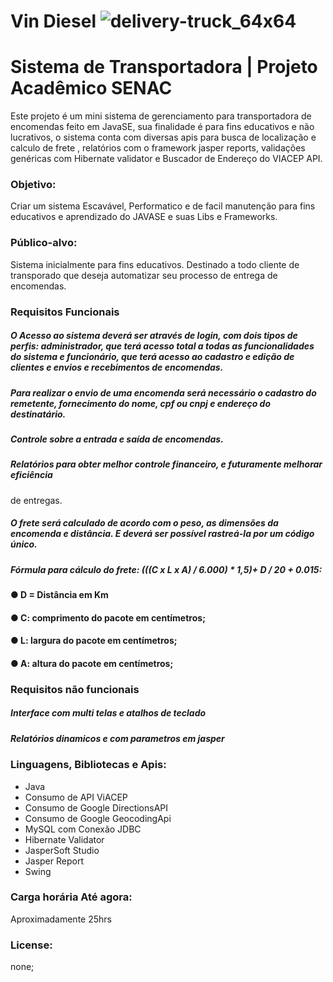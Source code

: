 

# Vin Diesel ![delivery-truck_64x64](https://user-images.githubusercontent.com/40570053/59400622-6f9d2780-8d6e-11e9-946c-3b57c41cdea6.png)

# Sistema de Transportadora | Projeto Acadêmico SENAC


Este projeto é um mini sistema de gerenciamento para transportadora de encomendas feito em JavaSE, sua finalidade é para fins educativos e não lucrativos, o sistema conta com diversas apis para busca de localização e calculo de frete , relatórios com o framework jasper reports, validações genéricas com Hibernate validator e Buscador de Endereço do VIACEP API.


### Objetivo:
Criar um sistema Escavável, Performatico e de facil manutenção para fins educativos e aprendizado do JAVASE e suas Libs e Frameworks.

### Público-alvo:
Sistema inicialmente para fins educativos.
Destinado a todo cliente de transporado que deseja automatizar seu processo de entrega de encomendas.


### Requisitos Funcionais
##### O Acesso ao sistema deverá ser através de login, com dois tipos de perfis: administrador, que terá acesso total a todas as funcionalidades do sistema e funcionário, que terá acesso ao cadastro e edição de clientes e envios e recebimentos de encomendas.
##### Para realizar o envio de uma encomenda será necessário o cadastro do remetente, fornecimento do nome, cpf ou cnpj e endereço do destinatário.
##### Controle sobre a entrada e saída de encomendas.
##### Relatórios para obter melhor controle financeiro, e futuramente melhorar eficiência
de entregas.
##### O frete será calculado de acordo com o peso, as dimensões da encomenda e distância. E deverá ser possível rastreá-la por um código único.
##### Fórmula para cálculo do frete: (((C x L x A) / 6.000) * 1,5)+ D / 20 + 0.015:
#### ● D = Distância em Km
#### ● C: comprimento do pacote em centímetros;
#### ● L: largura do pacote em centímetros;
#### ● A: altura do pacote em centímetros;




### Requisitos não funcionais
##### Interface com multi telas e atalhos de teclado
##### Relatórios dinamicos e com parametros em jasper



### Linguagens, Bibliotecas e Apis:
- Java
- Consumo de API ViACEP
- Consumo de Google DirectionsAPI
- Consumo de Google GeocodingApi
- MySQL com Conexão JDBC
- Hibernate Validator
- JasperSoft Studio
- Jasper Report
- Swing

### Carga horária Até agora:
Aproximadamente 25hrs 


### License:
none;

